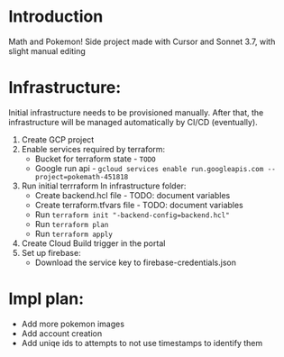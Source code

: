 # Introduction

Math and Pokemon!
Side project made with Cursor and Sonnet 3.7, with slight manual editing

# Infrastructure:

Initial infrastructure needs to be provisioned manually.
After that, the infrastructure will be managed automatically by CI/CD (eventually).

1. Create GCP project
2. Enable services required by terraform:
    - Bucket for terraform state - `TODO`
    - Google run api - `gcloud services enable run.googleapis.com --project=pokemath-451818`
3. Run initial terrraform
    In infrastructure folder:
    - Create backend.hcl file - TODO: document variables
    - Create terraform.tfvars file - TODO: document variables
    - Run `terraform init "-backend-config=backend.hcl"`
    - Run `terraform plan`
    - Run `terraform apply`
4. Create Cloud Build trigger in the portal
5. Set up firebase:
   - Download the service key to firebase-credentials.json

# Impl plan:
- Add more pokemon images
- Add account creation
- Add uniqe ids to attempts to not use timestamps to identify them